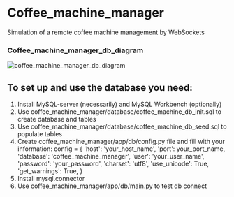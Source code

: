 # Coffee_machine_manager
Simulation of a remote coffee machine management by WebSockets
### Coffee_machine_manager_db_diagram


![coffee_machine_manager_db_diagram](https://user-images.githubusercontent.com/56352901/76962995-f0ee9f80-6928-11ea-9b0b-80deabacba98.png)

## To set up and use the database you need:
1. Install MySQL-server (necessarily) and MySQL Workbench (optionally)
2. Use coffee_machine_manager/database/coffee_machine_db_init.sql to create database and tables
3. Use coffee_machine_manager/database/coffee_machine_db_seed.sql to populate tables
4. Create coffee_machine_manager/app/db/config.py file and fill with your information:
config = {
    'host': 'your_host_name',
    'port': your_port_name,
    'database': 'coffee_machine_manager',
    'user': 'your_user_name',
    'password': 'your_password',
    'charset': 'utf8',
    'use_unicode': True,
    'get_warnings': True,
} 
5. Install mysql.connector
6. Use coffee_machine_manager/app/db/main.py  to test db connect

